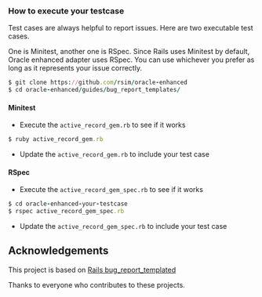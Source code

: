 ### How to execute your testcase

Test cases are always helpful to report issues. Here are two executable test cases.

One is Minitest, another one is RSpec. Since Rails uses Minitest by default, Oracle enhanced adapter
uses RSpec. You can use whichever you prefer as long as it represents your issue correctly.

```ruby
$ git clone https://github.com/rsim/oracle-enhanced
$ cd oracle-enhanced/guides/bug_report_templates/
```
#### Minitest
- Execute the `active_record_gem.rb` to see if it works

```ruby
$ ruby active_record_gem.rb
```
- Update the `active_record_gem.rb` to include your test case

#### RSpec
- Execute the `active_record_gem_spec.rb` to see if it works

```ruby
$ cd oracle-enhanced-your-testcase
$ rspec active_record_gem_spec.rb
```
- Update the `active_record_gem_spec.rb` to include your test case

## Acknowledgements

This project is based on [Rails bug_report_templated](https://github.com/rails/rails/tree/master/guides/bug_report_templates)

Thanks to everyone who contributes to these projects.
